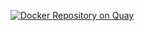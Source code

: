 [![Docker Repository on Quay](https://quay.io/repository/bukowwp/wordpress/status "Docker Repository on Quay")](https://quay.io/repository/bukowwp/wordpress)
